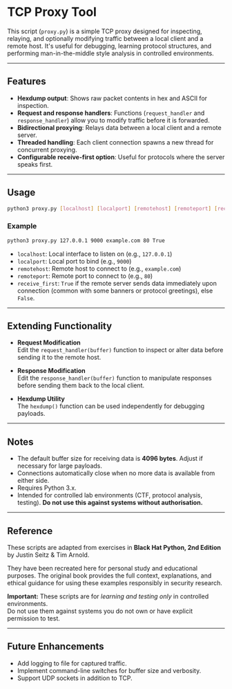 # TCP Proxy Tool

This script (`proxy.py`) is a simple TCP proxy designed for inspecting,
relaying, and optionally modifying traffic between a local client and a
remote host. It's useful for debugging, learning protocol structures,
and performing man-in-the-middle style analysis in controlled
environments.

------------------------------------------------------------------------

## Features

-   **Hexdump output**: Shows raw packet contents in hex and ASCII for
    inspection.
-   **Request and response handlers**: Functions (`request_handler` and
    `response_handler`) allow you to modify traffic before it is
    forwarded.
-   **Bidirectional proxying**: Relays data between a local client and a
    remote server.
-   **Threaded handling**: Each client connection spawns a new thread
    for concurrent proxying.
-   **Configurable receive-first option**: Useful for protocols where
    the server speaks first.

------------------------------------------------------------------------

## Usage

``` bash
python3 proxy.py [localhost] [localport] [remotehost] [remoteport] [receive_first]
```

### Example

``` bash
python3 proxy.py 127.0.0.1 9000 example.com 80 True
```

-   `localhost`: Local interface to listen on (e.g., `127.0.0.1`)
-   `localport`: Local port to bind (e.g., `9000`)
-   `remotehost`: Remote host to connect to (e.g., `example.com`)
-   `remoteport`: Remote port to connect to (e.g., `80`)
-   `receive_first`: `True` if the remote server sends data immediately
    upon connection (common with some banners or protocol greetings),
    else `False`.

------------------------------------------------------------------------

## Extending Functionality

-   **Request Modification**\
    Edit the `request_handler(buffer)` function to inspect or alter data
    before sending it to the remote host.

-   **Response Modification**\
    Edit the `response_handler(buffer)` function to manipulate responses
    before sending them back to the local client.

-   **Hexdump Utility**\
    The `hexdump()` function can be used independently for debugging
    payloads.

------------------------------------------------------------------------

## Notes

-   The default buffer size for receiving data is **4096 bytes**. Adjust
    if necessary for large payloads.
-   Connections automatically close when no more data is available from
    either side.
-   Requires Python 3.x.
-   Intended for controlled lab environments (CTF, protocol analysis,
    testing). **Do not use this against systems without authorisation.**

------------------------------------------------------------------------

## Reference

These scripts are adapted from exercises in  **Black Hat Python, 2nd Edition** by Justin Seitz & Tim Arnold.  

They have been recreated here for personal study and educational purposes. The original book provides the full context, explanations, and ethical guidance for using these examples responsibly in security research.

**Important:** These scripts are for *learning and testing only* in controlled environments.  
Do not use them against systems you do not own or have explicit permission to test.

---

## Future Enhancements

-   Add logging to file for captured traffic.
-   Implement command-line switches for buffer size and verbosity.
-   Support UDP sockets in addition to TCP.
